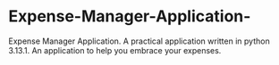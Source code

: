 # Expense-Manager-Application-
Expense Manager Application. A practical application written in python 3.13.1. An application to help you embrace your expenses.

